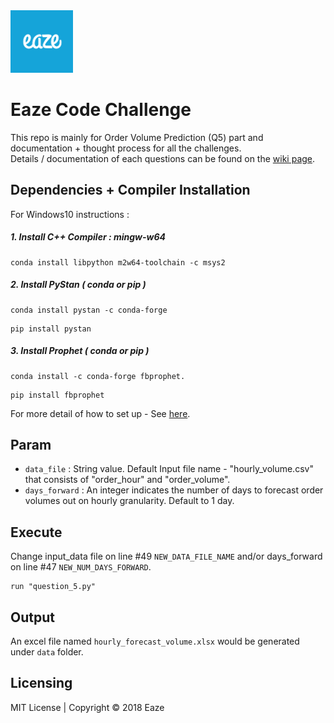 <img src="https://github.com/datarocksAmy/Order-Volume-Prediction/blob/main/graphs/Eaze%20Logo%202.png" width="100">

# Eaze Code Challenge 
This repo is mainly for Order Volume Prediction (Q5) part and documentation + thought process for all the challenges. <br>
Details / documentation of each questions can be found on the [wiki page](https://github.com/datarocksAmy/Order-Volume-Prediction/wiki).

## Dependencies + Compiler Installation

For Windows10 instructions :

##### 1. Install C++ Compiler : mingw-w64
  ```
  conda install libpython m2w64-toolchain -c msys2
  ```
##### 2. Install PyStan ( conda or pip )
  ```
  conda install pystan -c conda-forge
  ```
  ```
  pip install pystan
  ```
##### 3. Install Prophet ( conda or pip )
  ```
  conda install -c conda-forge fbprophet.
  ```
  ```
  pip install fbprophet
  ```
For more detail of how to set up - See [here](https://facebook.github.io/prophet/docs/installation.html).

## Param
- `data_file` : String value. Default Input file name - "hourly_volume.csv" that consists of "order_hour" and "order_volume". <br>
- `days_forward` : An integer indicates the number of days to forecast order volumes out on hourly granularity. Default to 1 day.

## Execute
Change input_data file on line #49 `NEW_DATA_FILE_NAME` and/or days_forward on line #47 `NEW_NUM_DAYS_FORWARD`.
```
run "question_5.py"
```

## Output
An excel file named `hourly_forecast_volume.xlsx` would be generated under `data` folder.

## Licensing

MIT License | Copyright © 2018 Eaze
